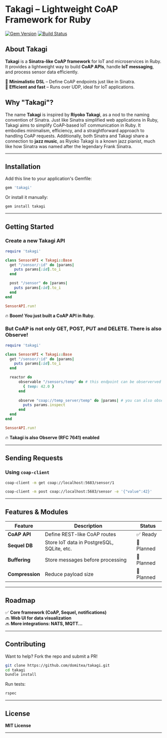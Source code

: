 # Takagi – Lightweight CoAP Framework for Ruby

[![Gem Version](https://badge.fury.io/rb/takagi.svg)](https://rubygems.org/gems/takagi)
[![Build Status](https://github.com/domitea/takagi/actions/workflows/main.yml/badge.svg)](https://github.com/domitea/takagi/actions)

## About Takagi

**Takagi** is a **Sinatra-like CoAP framework** for IoT and microservices in Ruby.  
It provides a lightweight way to build **CoAP APIs**, handle **IoT messaging**, and process sensor data efficiently.

🔹 **Minimalistic DSL** – Define CoAP endpoints just like in Sinatra.  
🔹 **Efficient and fast** – Runs over UDP, ideal for IoT applications.

## Why "Takagi"?
The name **Takagi** is inspired by **Riyoko Takagi**, as a nod to the naming convention of Sinatra.
Just like Sinatra simplified web applications in Ruby, Takagi aims to simplify CoAP-based IoT communication in Ruby. It embodies minimalism, efficiency, and a straightforward approach to handling CoAP requests.
Additionally, both Sinatra and Takagi share a connection to **jazz music**, as Riyoko Takagi is a known jazz pianist, much like how Sinatra was named after the legendary Frank Sinatra.

---

## Installation

Add this line to your application's Gemfile:

```ruby
gem 'takagi'
```

Or install it manually:

```sh
gem install takagi
```

---

## Getting Started

### **Create a new Takagi API**
```ruby
require 'takagi'

class SensorAPI < Takagi::Base
  get "/sensor/:id" do |params|
    puts params[:id].to_i
  end

  post "/sensor" do |params|
    puts params[:id].to_i
  end
end

SensorAPI.run!
```
🔥 **Boom! You just built a CoAP API in Ruby.**

### **But CoAP is not only GET, POST, PUT and DELETE. There is also Observe!**
```ruby
require 'takagi'

class SensorAPI < Takagi::Base
  get "/sensor/:id" do |params|
    puts params[:id].to_i
  end

  reactor do
      observable "/sensors/temp" do # this endpoint can be observerved in CoAP way
        { temp: 42.0 }
      end
      
      observe "coap://temp_server/temp" do |params| # you can also observe another CoAP endpoints
        puts params.inspect
      end
  end
end

SensorAPI.run!
```
🔥 **Takagi is also Observe (RFC 7641) enabled**

---

## Sending Requests

### **Using `coap-client`**
```sh
coap-client -m get coap://localhost:5683/sensor/1
```
```sh
coap-client -m post coap://localhost:5683/sensor -e '{"value":42}'
```

---

## Features & Modules

| Feature         | Description                                    | Status |
|-----------------|--------------------------------|--------|
| **CoAP API**  | Define REST-like CoAP routes | ✅ Ready |
| **Sequel DB** | Store IoT data in PostgreSQL, SQLite, etc. | 🔄 Planned |
| **Buffering** | Store messages before processing | 🔄 Planned |
| **Compression** | Reduce payload size | 🔄 Planned |

---

## Roadmap

✅ **Core framework (CoAP, Sequel, notifications)**   
🔜 **Web UI for data visualization**  
🔜 **More integrations: NATS, MQTT...**

---

## Contributing

Want to help? Fork the repo and submit a PR!

```sh
git clone https://github.com/domitea/takagi.git
cd takagi
bundle install
```

Run tests:
```sh
rspec
```

---

## License

**MIT License**

---
